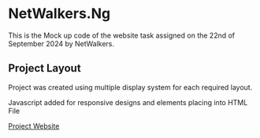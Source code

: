 # NetWalkers.Ng

This is the Mock up code of the website task assigned on the 22nd of September 2024 by NetWalkers.

## Project Layout

Project was created using multiple display system for each required layout.

Javascript added for responsive designs and elements placing into HTML File

[Project Website]("https://e-lab-netwalkers.vercel.app/")